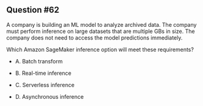 ## Question #62

 A company is building an ML model to analyze archived data. The company must perform inference on large datasets that are multiple GBs in size. The company does not need to access the model predictions immediately.

Which Amazon SageMaker inference option will meet these requirements?

- A. Batch transform

- B. Real-time inference

- C. Serverless inference

- D. Asynchronous inference